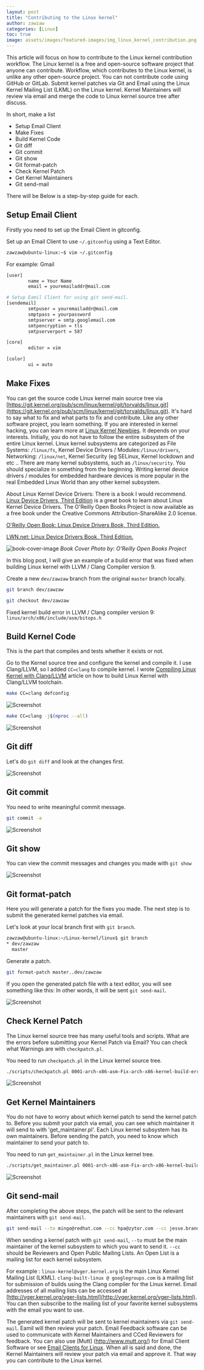 ```yaml
---
layout: post
title: "Contributing to the Linux kernel"
author: zawzaw
categories: [Linux]
toc: true
image: assets/images/featured-images/img_linux_kernel_contribution.png
---
```


This article will focus on how to contribute to the Linux kernel contribution workflow. The Linux kernel is a free and open-source software project that anyone can contribute. Workflow, which contributes to the Linux kernel, is unlike any other open-source project. You can not contribute code using GitHub or GitLab. Submit kernel patches via Git and Email using the Linux Kernel Mailing List (LKML) on the Linux kernel. Kernel Maintainers will review via email and merge the code to Linux kernel source tree after discuss.

In short, make a list

- Setup Email Client
- Make Fixes
- Build Kernel Code
- Git diff
- Git commit
- Git show
- Git format-patch
- Check Kernel Patch
- Get Kernel Maintainers
- Git send-mail

There will be Below is a step-by-step guide for each.

## Setup Email Client

Firstly you need to set up the Email Client in gitconfig.

Set up an Email Client to use `~/.gitconfig` using a Text Editor.

```bash
zawzaw@ubuntu-linux:~$ vim ~/.gitconfig
```

For example: Gmail

```bash
[user]
        name = Your Name
        email = youremailaddr@mail.com

# Setup Eamil Client for using git send-mail.
[sendemail]
        smtpuser = youremailaddr@mail.com
        smptpass = yourpassword
        smtpserver = smtp.googlemail.com
        smtpencryption = tls
        smtpserverport = 587

[core]
        editor = vim

[color]
        ui = auto
```

## Make Fixes

You can get the source code Linux kernel main source tree via [https://git.kernel.org/pub/scm/linux/kernel/git/torvalds/linux.git](https://git.kernel.org/pub/scm/linux/kernel/git/torvalds/linux.git). It's hard to say what to fix and what parts to fix and contribute. Like any other software project, you learn something. If you are interested in kernel hacking, you can learn more at [Linux Kernel Newbies](https://kernelnewbies.org/KernelHacking). It depends on your interests. Initially, you do not have to follow the entire subsystem of the entire Linux kernel. Linux kernel subsystems are categorized as File Systems: `/linux/fs`, Kernel Device Drivers / Modules:`/linux/drivers`, Networking: `/linux/net`, Kernel Security (eg SELinux, Kernel lockdown and etc .. There are many kernel subsystems, such as `/linux/security`. You should specialize in something from the beginning. Writing kernel device drivers / modules for embedded hardware devices is more popular in the real Embedded Linux World than any other kernel subsystem.

About Linux Kernel Device Drivers: There is a book I would recommend. [Linux Device Drivers, Third Edition](https://www.oreilly.com/library/view/linux-device-drivers/0596005903/) is a great book to learn about Linux Kernel Device Drivers. The O'Reilly Open Books Project is now available as a free book under the Creative Commons Attribution-ShareAlike 2.0 license.

[O'Reilly Open Book: Linux Device Drivers Book, Third Edition.](https://www.oreilly.com/openbook/linuxdrive3/book/)

[LWN.net: Linux Device Drivers Book, Third Edition.](https://lwn.net/Kernel/LDD3/)

![book-cover-image](https://mhatsu.to/content/images/2020/06/linux-device-drivers-book.jpg)
_Book Cover Photo by: O'Reilly Open Books Project_

In this blog post, I will give an example of a build error that was fixed when building Linux kernel with LLVM / Clang Compiler version 9.

Create a new `dev/zawzaw` branch from the original `master` branch locally.

```bash
git branch dev/zawzaw
```

```bash
git checkout dev/zawzaw
```

Fixed kernel build error in LLVM / Clang compiler version 9: `linux/arch/x86/include/asm/bitops.h`

## Build Kernel Code
This is the part that compiles and tests whether it exists or not.

Go to the Kernel source tree and configure the kernel and compile it. I use Clang/LLVM, so I added `CC=clang` to compile kernel. I wrote [Compiling Linux Kernel with Clang/LLVM](https://zawzaww.github.io/posts/compile-linux-clang-llvm) article on how to build Linux Kernel with Clang/LLVM toolchain.

```bash
make CC=clang defconfig
```

![Screenshot](/assets/images/screenshots/img_screenshot_recompile_kernel.png)

```bash
make CC=clang -j$(nproc --all)
```

![Screenshot](/assets/images/screenshots/img_screenshot_recompile_kernel_complete.png)

## Git diff

Let's do `git diff` and look at the changes first.

![Screenshot](/assets/images/screenshots/img_screenshot_git_diff.png)

## Git commit

You need to write meaningful commit message.

```bash
git commit -a
```

![Screenshot](/assets/images/screenshots/img_screenshot_git_commit.png)

## Git show

You can view the commit messages and changes you made with `git show`

![Screenshot](/assets/images/screenshots/img_screenshot_git_show.png)

## Git format-patch

Here you will generate a patch for the fixes you made. The next step is to submit the generated kernel patches via email.

Let's look at your local branch first with `git branch`.

```bash
zawzaw@ubuntu-linux:~/Linux-kernel/linux$ git branch
* dev/zawzaw
  master
```

Generate a patch.

```bash
git format-patch master..dev/zawzaw
```

If you open the generated patch file with a text editor, you will see something like this: In other words, it will be sent `git send-mail`.

![Screenshot](/assets/images/screenshots/img_screenshot_git_format_patch.png)

## Check Kernel Patch

The Linux kernel source tree has many useful tools and scripts. What are the errors before submitting your Kernel Patch via Email? You can check what Warnings are with `checkpatch.pl`.

You need to run `checkpatch.pl` in the Linux kernel source tree.

```bash
./scripts/checkpatch.pl 0001-arch-x86-asm-Fix-arch-x86-kernel-build-error-in-clan.patch
```

![Screenshot](/assets/images/screenshots/img_screenshot_checkpatch.png)

## Get Kernel Maintainers

You do not have to worry about which kernel patch to send the kernel patch to. Before you submit your patch via email, you can see which maintainer it will send to with 'get_maintainer.pl'. Each Linux kernel subsystem has its own maintainers. Before sending the patch, you need to know which maintainer to send your patch to.

You need to run `get_maintainer.pl` in the Linux kernel tree.

```bash
./scripts/get_maintainer.pl 0001-arch-x86-asm-Fix-arch-x86-kernel-build-error-in-clan.patch
```

![Screenshot](/assets/images/screenshots/img_screenshot_get_maintainers.png)

## Git send-mail

After completing the above steps, the patch will be sent to the relevant maintainers with `git send-mail`.

```bash
git send-mail --to mingo@redhat.com --cc hpa@zytor.com --cc jesse.brandeburg@intel.com --cc linux-kernel@vger.kernel.org --cc clang-built-linux@googlegroups.com 0001-arch-x86-asm-Fix-arch-x86-kernel-build-error-in-clan.patch
```

When sending a kernel patch with `git send-mail`, `--to` must be the main maintainer of the kernel subsystem to which you want to send it. `--cc` should be Reviewers and Open Public Mailing Lists. An Open List is a mailing list for each kernel subsystem.

For example : `linux-kernel@vger.kernel.org` is the main Linux Kernel Mailing List (LKML). `clang-built-linux @ googlegroups.com` is a mailing list for submission of builds using the Clang compiler for the Linux kernel. Email addresses of all mailing lists can be accessed at [http://vger.kernel.org/vger-lists.html](http://vger.kernel.org/vger-lists.html). You can then subscribe to the mailing list of your favorite kernel subsystems with the email you want to use.

The generated kernel patch will be sent to kernel maintainers via `git send-mail`. Eamil will then review your patch. Email Feedback software can be used to communicate with Kernel Maintainers and CCed Reviewers for feedback. You can also use [Mutt] (http://www.mutt.org/) for Email Client Software or see [Email Clients for Linux](https://www.kernel.org/doc/html/latest/). When all is said and done, the Kernel Maintainers will review your patch via email and approve it. That way you can contribute to the Linux kernel.
